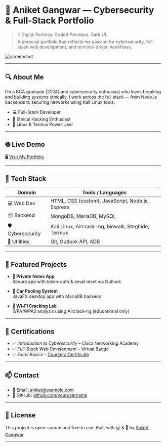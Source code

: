 # 🧠 Aniket Gangwar — Cybersecurity & Full-Stack Portfolio

> ⚡ Digital Fortress. Coded Precision. Dark UI.  
> A personal portfolio that reflects my passion for cybersecurity, full-stack web development, and terminal-driven workflows.

![screenshot](https://i.ibb.co/ZpWzysTJ/file-000000005f6861f8bd5ad977e20d5243.png)

---

## 🔍 About Me
I’m a BCA graduate (2024) and cybersecurity enthusiast who loves breaking and building systems ethically. I work across the full stack — from Node.js backends to securing networks using Kali Linux tools.

- 💻 Full-Stack Developer  
- 🔐 Ethical Hacking Enthusiast  
- 🎯 Linux & Termux Power User

---

## 🌐 Live Demo
🖥️ [Visit My Portfolio](https://yourusername.github.io/aniket-portfolio)

---

## 📂 Tech Stack

| Domain            | Tools / Languages                                      |
|------------------|--------------------------------------------------------|
| 💻 Web Dev        | HTML, CSS (custom), JavaScript, Node.js, Express       |
| 📦 Backend        | MongoDB, MariaDB, MySQL                                |
| 🛡️ Cybersecurity  | Kali Linux, Aircrack-ng, binwalk, Steghide, Termux     |
| 🧠 Utilities       | Git, Outlook API, ADB                                  |

---

## 🧪 Featured Projects

- **🔐 Private Notes App**  
  Secure app with token-auth & email reset via Outlook

- **🚗 Car Pooling System**  
  JavaFX desktop app with MariaDB backend

- **📡 Wi-Fi Cracking Lab**  
  WPA/WPA2 analysis using Aircrack-ng (educational only)

---

## 📜 Certifications

- ✅ *Introduction to Cybersecurity* – Cisco Networking Academy  
- ✅ *Full-Stack Web Development* – Virtual Badge  
- ✅ *Excel Basics* – [Coursera Certificate](https://coursera.org/verify/Q7ABX9WQ62HF)

---

## 📫 Contact

- 📧 Email: [aniket@example.com](mailto:aniket@example.com)  
- 🐙 GitHub: [github.com/yourusername](https://github.com/yourusername)

---

## 🚀 License

This project is open-source and free to use. Built with 💻 & 🧠 by [Aniket Gangwar](mailto:aniket@example.com)

---
